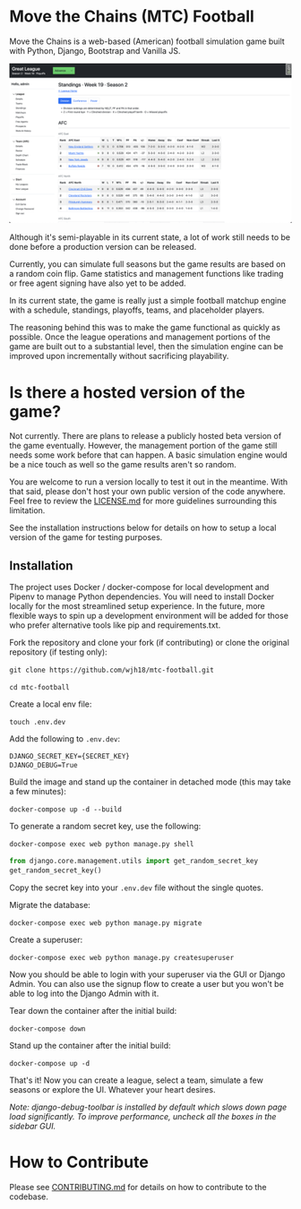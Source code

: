 # Move the Chains (MTC) Football

Move the Chains is a web-based (American) football simulation game built with Python, Django, Bootstrap and Vanilla JS.

![A screenshot of the divisional standings page](screenshots/divisional-standings.png)

Although it's semi-playable in its current state, a lot of work still needs to be done before a production version can be released.

Currently, you can simulate full seasons but the game results are based on a random coin flip. Game statistics and management functions like trading or free agent signing have also yet to be added.

In its current state, the game is really just a simple football matchup engine with a schedule, standings, playoffs, teams, and placeholder players.

The reasoning behind this was to make the game functional as quickly as possible. Once the league operations and management portions of the game are built out to a substantial level, then the simulation engine can be improved upon incrementally without sacrificing playability.

# Is there a hosted version of the game?

Not currently. There are plans to release a publicly hosted beta version of the game eventually. However, the management portion of the game still needs some work before that can happen. A basic simulation engine would be a nice touch as well so the game results aren't so random.

You are welcome to run a version locally to test it out in the meantime. With that said, please don't host your own public version of the code anywhere. Feel free to review the [LICENSE.md](https://github.com/wjh18/mtc-football/blob/master/LICENSE.md) for more guidelines surrounding this limitation.

See the installation instructions below for details on how to setup a local version of the game for testing purposes.

## Installation

The project uses Docker / docker-compose for local development and Pipenv to manage Python dependencies. You will need to install Docker locally for the most streamlined setup experience. In the future, more flexible ways to spin up a development environment will be added for those who prefer alternative tools like pip and requirements.txt.

Fork the repository and clone your fork (if contributing) or clone the original repository (if testing only):

`git clone https://github.com/wjh18/mtc-football.git`

`cd mtc-football`

Create a local env file:

`touch .env.dev`

Add the following to `.env.dev`:
```
DJANGO_SECRET_KEY={SECRET_KEY}
DJANGO_DEBUG=True
```

Build the image and stand up the container in detached mode (this may take a few minutes):

`docker-compose up -d --build`

To generate a random secret key, use the following:

`docker-compose exec web python manage.py shell`
```python
from django.core.management.utils import get_random_secret_key  
get_random_secret_key()
```

Copy the secret key into your `.env.dev` file without the single quotes.

Migrate the database:

`docker-compose exec web python manage.py migrate`

Create a superuser:

`docker-compose exec web python manage.py createsuperuser`

Now you should be able to login with your superuser via the GUI or Django Admin. You can also use the signup flow to create a user but you won't be able to log into the Django Admin with it.

Tear down the container after the initial build:

`docker-compose down`

Stand up the container after the initial build:

`docker-compose up -d`

That's it! Now you can create a league, select a team, simulate a few seasons or explore the UI. Whatever your heart desires.

*Note: django-debug-toolbar is installed by default which slows down page load significantly. To improve performance, uncheck all the boxes in the sidebar GUI.*

# How to Contribute

Please see [CONTRIBUTING.md](https://github.com/wjh18/mtc-football/blob/master/CONTRIBUTING.md) for details on how to contribute to the codebase.